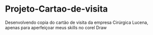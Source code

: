 # Projeto-Cartao-de-visita
Desenvolvendo copia do cartão de visita da empresa Cirúrgica Lucena, apenas para aperfeiçoar meus skills no corel Draw
